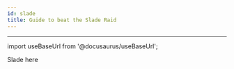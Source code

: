 ```yaml
---
id: slade
title: Guide to beat the Slade Raid
---
```


___

import useBaseUrl from '@docusaurus/useBaseUrl';

Slade here